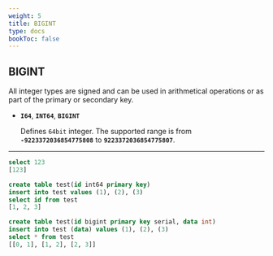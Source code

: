 ```yaml
---
weight: 5
title: BIGINT
type: docs
bookToc: false
---
```


## BIGINT

All integer types are signed and can be used in arithmetical operations or as part of
the primary or secondary key.

* **`I64`**, **`INT64`**, **`BIGINT`**

  Defines `64bit` integer. The supported range is from **`-9223372036854775808`** to **`9223372036854775807`**.

---

```SQL
select 123
[123]
```

```SQL
create table test(id int64 primary key)
insert into test values (1), (2), (3)
select id from test
[1, 2, 3]
```

```SQL
create table test(id bigint primary key serial, data int)
insert into test (data) values (1), (2), (3)
select * from test
[[0, 1], [1, 2], [2, 3]]
```
